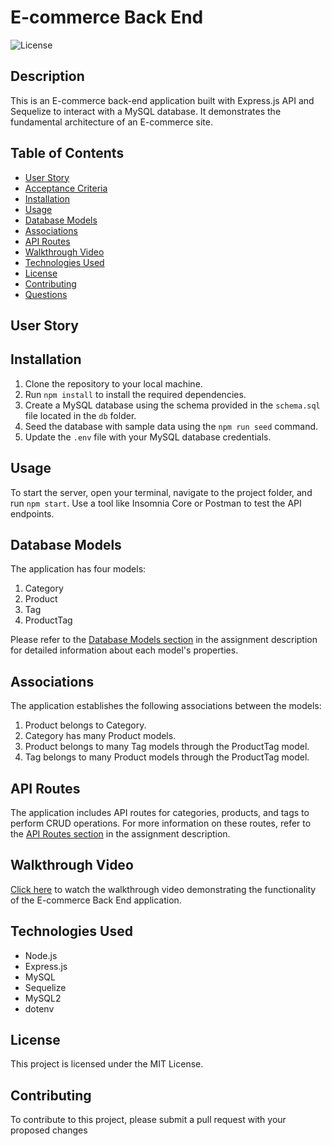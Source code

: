 # E-commerce Back End

![License](https://img.shields.io/badge/license-MIT-green)

## Description

This is an E-commerce back-end application built with Express.js API and Sequelize to interact with a MySQL database. It demonstrates the fundamental architecture of an E-commerce site.

## Table of Contents

- [User Story](#user-story)
- [Acceptance Criteria](#acceptance-criteria)
- [Installation](#installation)
- [Usage](#usage)
- [Database Models](#database-models)
- [Associations](#associations)
- [API Routes](#api-routes)
- [Walkthrough Video](#walkthrough-video)
- [Technologies Used](#technologies-used)
- [License](#license)
- [Contributing](#contributing)
- [Questions](#questions)

## User Story


## Installation

1. Clone the repository to your local machine.
2. Run `npm install` to install the required dependencies.
3. Create a MySQL database using the schema provided in the `schema.sql` file located in the `db` folder.
4. Seed the database with sample data using the `npm run seed` command.
5. Update the `.env` file with your MySQL database credentials.

## Usage

To start the server, open your terminal, navigate to the project folder, and run `npm start`. Use a tool like Insomnia Core or Postman to test the API endpoints.

## Database Models

The application has four models:

1. Category
2. Product
3. Tag
4. ProductTag

Please refer to the [Database Models section](#database-models) in the assignment description for detailed information about each model's properties.

## Associations

The application establishes the following associations between the models:

1. Product belongs to Category.
2. Category has many Product models.
3. Product belongs to many Tag models through the ProductTag model.
4. Tag belongs to many Product models through the ProductTag model.

## API Routes

The application includes API routes for categories, products, and tags to perform CRUD operations. For more information on these routes, refer to the [API Routes section](#api-routes) in the assignment description.

## Walkthrough Video

[Click here](<https://watch.screencastify.com/v/LPp7XsNJDTmvmIU6Y9QL>) to watch the walkthrough video demonstrating the functionality of the E-commerce Back End application.

## Technologies Used

- Node.js
- Express.js
- MySQL
- Sequelize
- MySQL2
- dotenv

## License

This project is licensed under the MIT License.

## Contributing

To contribute to this project, please submit a pull request with your proposed changes
